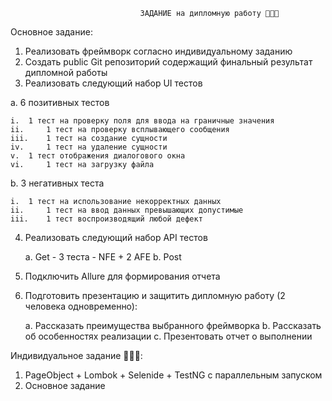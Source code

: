                                  ЗАДАНИЕ на дипломную работу 👩🏼‍💻

Основное задание:
1. 	Реализовать фреймворк согласно индивидуальному заданию
2. 	Создать public Git репозиторий содержащий финальный результат дипломной работы
3. 	Реализовать следующий набор UI тестов

a. 	6 позитивных тестов

    i. 	1 тест на проверку поля для ввода на граничные значения
    ii. 	1 тест на проверку всплывающего сообщения
    iii. 	1 тест на создание сущности
    iv. 	1 тест на удаление сущности
    v. 	1 тест отображения диалогового окна
    vi. 	1 тест на загрузку файла
b. 	3 негативных теста

    i. 	1 тест на использование некорректных данных
    ii. 	1 тест на ввод данных превышающих допустимые
    iii. 	1 тест воспроизводящий любой дефект
4. 	Реализовать следующий набор API тестов 

    a. 	Get - 3 теста - NFE + 2 AFE
    b. 	Post
5. 	Подключить Allure для формирования отчета
6. 	Подготовить презентацию и защитить дипломную работу (2 человека одновременно):

    a. 	Рассказать преимущества выбранного фреймворка
    b. 	Рассказать об особенностях реализации
    c. 	Презентовать отчет о выполнении

Индивидуальное задание 👩🏼‍🎓: 
1. PageObject + Lombok + Selenide + TestNG c параллельным запуском 
2. Основное задание

